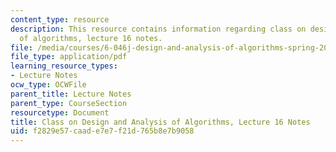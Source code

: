 ```yaml
---
content_type: resource
description: This resource contains information regarding class on design and analysis
  of algorithms, lecture 16 notes.
file: /media/courses/6-046j-design-and-analysis-of-algorithms-spring-2015/f2829e57caade7e7f21d765b8e7b9058_MIT6_046JS15_lec16.pdf
file_type: application/pdf
learning_resource_types:
- Lecture Notes
ocw_type: OCWFile
parent_title: Lecture Notes
parent_type: CourseSection
resourcetype: Document
title: Class on Design and Analysis of Algorithms, Lecture 16 Notes
uid: f2829e57-caad-e7e7-f21d-765b8e7b9058
---
```

